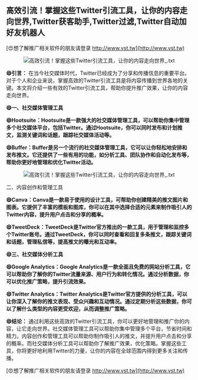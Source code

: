 ## **高效引流！掌握这些Twitter引流工具，让你的内容走向世界,Twitter获客助手,Twitter过滤,Twitter自动加好友机器人**

[😍想了解推广相关软件的朋友请登录 http://www.vst.tw](http://www.vst.tw)

 <center><img src="https://vst.tw/MP4/tuiguang/png/3.png" alt="高效引流！掌握这些Twitter引流工具，让你的内容走向世界_.txt"></center>

**😄引言：**
在当今社交媒体时代，Twitter已经成为了分享和传播信息的重要平台。对于个人和企业来说，掌握高效的Twitter引流工具是将内容传播到世界各地的关键。本文将介绍一些有效的Twitter引流工具，帮助你提升推广效果，让你的内容走向世界。

**😄一、社交媒体管理工具**

**😄Hootsuite：Hootsuite是一款强大的社交媒体管理工具，可以帮助你集中管理多个社交媒体平台，包括Twitter。通过Hootsuite，你可以同时发布和计划推文，监测关键词和话题，跟踪社交媒体活动等。**

**😄Buffer：Buffer是另一个流行的社交媒体管理工具，它可以让你轻松地安排和发布推文。它还提供了一些有用的功能，如分析工具、团队协作和自动化发布等，帮助你更好地管理和优化Twitter活动。**

 <center><img src="https://vst.tw/MP4/tuiguang/png/2.png" alt="高效引流！掌握这些Twitter引流工具，让你的内容走向世界_.txt"></center>

二、内容创作和管理工具

**😄Canva：Canva是一款易于使用的设计工具，可帮助你创建精美的推文图片和图表。它提供了丰富的模板和图库，你可以在其中选择合适的元素来制作吸引人的Twitter内容，提升用户点击和分享的概率。**

**😄TweetDeck：TweetDeck是Twitter官方推出的一款工具，用于管理和监控多个Twitter账号。通过TweetDeck，你可以同时查看和回复多条推文，跟踪关键词和话题，管理私信等，提高推文的曝光和互动率。**

**😄三、社交媒体分析工具**

**😄Google Analytics：Google Analytics是一款全面且免费的网站分析工具，它可以帮助你了解你的Twitter流量来源、用户行为和转化情况。通过分析数据，你可以优化推广策略，提升引流效果。**

**😄Twitter Analytics：Twitter Analytics是Twitter官方提供的分析工具，可以让你深入了解你的推文表现、受众兴趣和互动情况。通过定期分析这些数据，你可以了解什么类型的内容更受欢迎，从而调整推广策略。**

**😄结论：**
通过利用这些高效的Twitter引流工具，你可以更好地管理和推广你的内容，让它走向世界。社交媒体管理工具可以帮助你集中管理多个平台，节省时间和精力。内容创作和管理工具可以帮助你制作吸引人的推文，并提升用户点击和分享的概率。而社交媒体分析工具可以帮助你了解推广效果，优化策略。掌握这些工具，你将更好地利用Twitter的力量，让你的内容在全球范围内得到更多关注和传播。

[😍想了解推广相关软件的朋友请登录 http://www.vst.tw](http://www.vst.tw)



